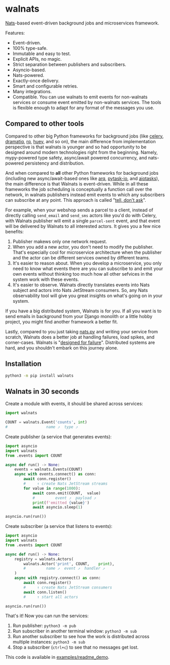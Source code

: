 # walnats

[Nats](https://nats.io/)-based event-driven background jobs and microservices framework.

Features:

+ Event-driven.
+ 100% type-safe.
+ Immutable and easy to test.
+ Explicit APIs, no magic.
+ Strict separation between publishers and subscribers.
+ Asyncio-based.
+ Nats-powered.
+ Exactly-once delivery.
+ Smart and configurable retries.
+ Many integrations.
+ Compatible. You can use walnats to emit events for non-walnats services or consume event emitted by non-walnats services. The tools is flexible enough to adapt for any format of the messages you use.

## Compared to other tools

Compared to other big Python frameworks for background jobs (like [celery](https://docs.celeryq.dev/en/stable/), [dramatiq](https://dramatiq.io/index.html), [rq](https://python-rq.org/), [huey](https://huey.readthedocs.io/en/latest/), and so on), the main difference from implementation perspective is that walnats is younger and so had opportunity to be designed around modern technologies right from the beginning. Namely, mypy-powered type safety, async/await powered concurrency, and nats-powered persistency and distribution.

And when compared to **all** other Python frameworks for background jobs (including new async/await-based ones like [arq](https://arq-docs.helpmanual.io/), [pytask-io](https://github.com/joegasewicz/pytask-io), and [aiotasks](https://github.com/cr0hn/aiotasks)), the main difference is that Walnats is event-driven. While in all these frameworks the job scheduling is conceptually a function call over the network, in walnats publishers instead emit events to which any subscribers can subscribe at any point. This approach is called "[tell, don't ask](https://wiki.c2.com/?TellDontAsk)".

For example, when your webshop sends a parcel to a client, instead of directly calling `send_email` and `send_sms` actors like you'd do with Celery, with Walnats publisher will emit a single `parcel-sent` event, and that event will be delivered by Walnats to all interested actors. It gives you a few nice benefits:

1. Publisher makews only one network request.
1. When you add a new actor, you don't need to modify the publisher. That's especially cool for microservice architecture when the publisher and the actor can be different services owned by different teams.
1. It's easier to reason about. When you develop a microservice, you only need to know what events there are you can subscribe to and emit your own events without thinking too much how all other sefvices in the system work with these events.
1. It's easier to observe. Walnats directly translates events into Nats subject and actors into Nats JetStream consumers. So, any Nats observability tool will give you great insights on what's going on in your system.

If you have a big distributed system, Walnats is for you. If all you want is to send emails in background from your Django monolith or a little hobby project, you might find another framework a better fit.

Lastly, compared to you just taking [nats.py](https://github.com/nats-io/nats.py) and writing your service from scratch, Walnats does a better job at handling failures, load spikes, and corner-cases. Walnats is "[designed for failure](https://www.v-wiki.net/design-for-failure/)". Distributed systems are hard, and you shouldn't embark on this journey alone.

## Installation

```bash
python3 -m pip install walnats
```

## Walnats in 30 seconds

Create a module with events, it should be shared across services:

```python
import walnats

COUNT = walnats.Event('counts', int)
#                 name ⤴  type ⤴
```

Create publisher (a service that generates events):

```python
import asyncio
import walnats
from .events import COUNT

async def run() -> None:
    events = walnats.Events(COUNT)
    async with events.connect() as conn:
        await conn.register()
        #     ↑ create Nats JetStream streams
        for value in range(1000):
            await conn.emit(COUNT,  value)
            #         event ⤴  payload ⤴
            print(f'emitted {value}')
            await asyncio.sleep(1)

asyncio.run(run())
```

Create subscriber (a service that listens to events):

```python
import asyncio
import walnats
from .events import COUNT

async def run() -> None:
    registry = walnats.Actors(
        walnats.Actor('print', COUNT,    print),
        #         name ⤴  event ⤴  handler ⤴
    )
    async with registry.connect() as conn:
        await conn.register()
        #     ↑ create Nats JetStream consumers
        await conn.listen()
        #     ↑ start all actors

asyncio.run(run())
```

That's it! Now you can run the services:

1. Run publisher: `python3 -m pub`
1. Run subscriber in another terminal window: `python3 -m sub`
1. Run another subscriber to see how the work is distributed across multiple instances: `python3 -m sub`
1. Stop a subscriber (`ctrl+c`) to see that no messages get lost.

This code is available in [examples/readme_demo](./examples/readme_demo/).
